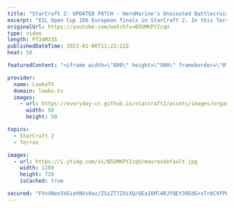 ```yaml
---
title: "StarCraft 2: UPDATED PATCH - HeroMarine's Unscouted Battlecruisers! (Best-of-5)"
excerpt: "ESL Open Cup 156 European finals in StarCraft 2. In this Terran versus Terran between HeroMarine and uThermal I go over the new and updated patch notes in StarCraft 2 for the Terran. They're mostly similar to the previously announced list, but units such as Viking, the Liberator and the Cyclone get some"
originalUrl: https://youtube.com/watch?v=B5UMKPYIcqU
type: video
length: PT34M33S
publishedDateTime: 2023-01-06T11:22:22Z
heat: 50

featuredContent: "<iframe width=\"800\" height=\"500\" frameborder=\"0\" src=\"https://www.youtube.com/embed/B5UMKPYIcqU\" allow=\"accelerometer; autoplay; encrypted-media; gyroscope; picture-in-picture\" allowfullscreen></iframe>"

provider:
  name: LowkoTV
  domain: lowko.tv
  images:
    - url: https://everyday-cc.github.io/starcraft2/assets/images/organizations/lowko.tv-50x50.jpg
      width: 50
      height: 50

topics:
  - StarCraft 2
  - Terran

images:
  - url: https://i.ytimg.com/vi/B5UMKPYIcqU/maxresdefault.jpg
    width: 1280
    height: 720
    isCached: true

secured: "FVvVNex5VGiehNVs0az/ZSiZT7ZXiXQ/QEaI6Ml4RJfQEY39EdG+sTr8C9fPWMcRa31kjnpoDxaYZYU/I83QUzKwYv3XfvUzX3sPs99KhYhycG2Pn0OGAsL4qmnEjy7BJ+BGIBO2FB/vylfDG4KjRPZFxtUvvOOkpOidar8ILjiTpzUzG1adYJ1ACuJM3wbNM6h3rXnoGXKvSLvp5ZNQGZ50CpL+AhSt2DOA8fdmQ6XUrwIEZXyo2I1/hwgxnoKASzLB07mhMN/C4YDapVBL0JIam6R/QDkcQYRXg/kdbwxPYOA0YDmsPm5FX19AqXisKfGLDgVBjHjEMaBNZ0yAakHdSpXfjpp7XUf2wKdqxQztjOGUdu1JkxuT0xA0TrDDAdAZSlNPqBVBDELeeP2fqaAtsAaXda1aQaGVdNDEApw=;KxHYo9ba2Fz3x/wMeosQUA=="
---
```


